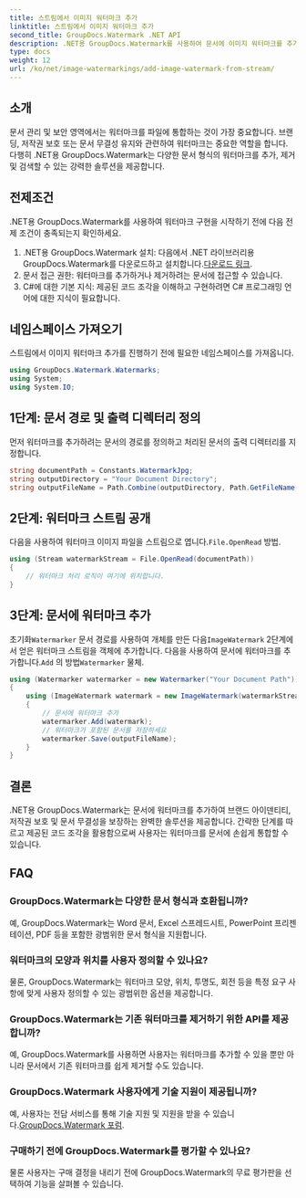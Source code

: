 ```yaml
---
title: 스트림에서 이미지 워터마크 추가
linktitle: 스트림에서 이미지 워터마크 추가
second_title: GroupDocs.Watermark .NET API
description: .NET용 GroupDocs.Watermark를 사용하여 문서에 이미지 워터마크를 추가하는 방법을 알아보세요. 원활한 워터마크 통합을 위한 단계별 가이드를 따르세요.
type: docs
weight: 12
url: /ko/net/image-watermarkings/add-image-watermark-from-stream/
---
```

## 소개
문서 관리 및 보안 영역에서는 워터마크를 파일에 통합하는 것이 가장 중요합니다. 브랜딩, 저작권 보호 또는 문서 무결성 유지와 관련하여 워터마크는 중요한 역할을 합니다. 다행히 .NET용 GroupDocs.Watermark는 다양한 문서 형식의 워터마크를 추가, 제거 및 검색할 수 있는 강력한 솔루션을 제공합니다.
## 전제조건
.NET용 GroupDocs.Watermark를 사용하여 워터마크 구현을 시작하기 전에 다음 전제 조건이 충족되는지 확인하세요.
1.  .NET용 GroupDocs.Watermark 설치: 다음에서 .NET 라이브러리용 GroupDocs.Watermark를 다운로드하고 설치합니다.[다운로드 링크](https://releases.groupdocs.com/Watermark/net/).
2. 문서 접근 권한: 워터마크를 추가하거나 제거하려는 문서에 접근할 수 있습니다.
3. C#에 대한 기본 지식: 제공된 코드 조각을 이해하고 구현하려면 C# 프로그래밍 언어에 대한 지식이 필요합니다.

## 네임스페이스 가져오기
스트림에서 이미지 워터마크 추가를 진행하기 전에 필요한 네임스페이스를 가져옵니다.
```csharp
using GroupDocs.Watermark.Watermarks;
using System;
using System.IO;
```

## 1단계: 문서 경로 및 출력 디렉터리 정의
먼저 워터마크를 추가하려는 문서의 경로를 정의하고 처리된 문서의 출력 디렉터리를 지정합니다.
```csharp
string documentPath = Constants.WatermarkJpg;
string outputDirectory = "Your Document Directory";
string outputFileName = Path.Combine(outputDirectory, Path.GetFileName(documentPath));
```
## 2단계: 워터마크 스트림 공개
 다음을 사용하여 워터마크 이미지 파일을 스트림으로 엽니다.`File.OpenRead` 방법.
```csharp
using (Stream watermarkStream = File.OpenRead(documentPath))
{
    // 워터마크 처리 로직이 여기에 위치합니다.
}
```
## 3단계: 문서에 워터마크 추가
 초기화`Watermarker` 문서 경로를 사용하여 개체를 만든 다음`ImageWatermark` 2단계에서 얻은 워터마크 스트림을 객체에 추가합니다. 다음을 사용하여 문서에 워터마크를 추가합니다.`Add` 의 방법`Watermarker` 물체.
```csharp
using (Watermarker watermarker = new Watermarker("Your Document Path"))
{
    using (ImageWatermark watermark = new ImageWatermark(watermarkStream))
    {
        // 문서에 워터마크 추가
        watermarker.Add(watermark);
        // 워터마크가 포함된 문서를 저장하세요
        watermarker.Save(outputFileName);
    }
}
```

## 결론
.NET용 GroupDocs.Watermark는 문서에 워터마크를 추가하여 브랜드 아이덴티티, 저작권 보호 및 문서 무결성을 보장하는 완벽한 솔루션을 제공합니다. 간략한 단계를 따르고 제공된 코드 조각을 활용함으로써 사용자는 워터마크를 문서에 손쉽게 통합할 수 있습니다.
## FAQ
### GroupDocs.Watermark는 다양한 문서 형식과 호환됩니까?
예, GroupDocs.Watermark는 Word 문서, Excel 스프레드시트, PowerPoint 프리젠테이션, PDF 등을 포함한 광범위한 문서 형식을 지원합니다.
### 워터마크의 모양과 위치를 사용자 정의할 수 있나요?
물론, GroupDocs.Watermark는 워터마크 모양, 위치, 투명도, 회전 등을 특정 요구 사항에 맞게 사용자 정의할 수 있는 광범위한 옵션을 제공합니다.
### GroupDocs.Watermark는 기존 워터마크를 제거하기 위한 API를 제공합니까?
예, GroupDocs.Watermark를 사용하면 사용자는 워터마크를 추가할 수 있을 뿐만 아니라 문서에서 기존 워터마크를 쉽게 제거할 수도 있습니다.
### GroupDocs.Watermark 사용자에게 기술 지원이 제공됩니까?
 예, 사용자는 전담 서비스를 통해 기술 지원 및 지원을 받을 수 있습니다.[GroupDocs.Watermark 포럼](https://forum.groupdocs.com/c/watermark/19).
### 구매하기 전에 GroupDocs.Watermark를 평가할 수 있나요?
물론 사용자는 구매 결정을 내리기 전에 GroupDocs.Watermark의 무료 평가판을 선택하여 기능을 살펴볼 수 있습니다.